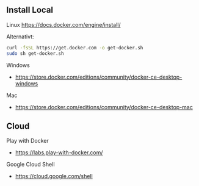 ## Install Local ##

Linux
https://docs.docker.com/engine/install/

Alternativt:
```bash
curl -fsSL https://get.docker.com -o get-docker.sh 
sudo sh get-docker.sh
```

Windows
* https://store.docker.com/editions/community/docker-ce-desktop-windows

Mac
* https://store.docker.com/editions/community/docker-ce-desktop-mac


## Cloud ##

Play with Docker
* https://labs.play-with-docker.com/

Google Cloud Shell
* https://cloud.google.com/shell
